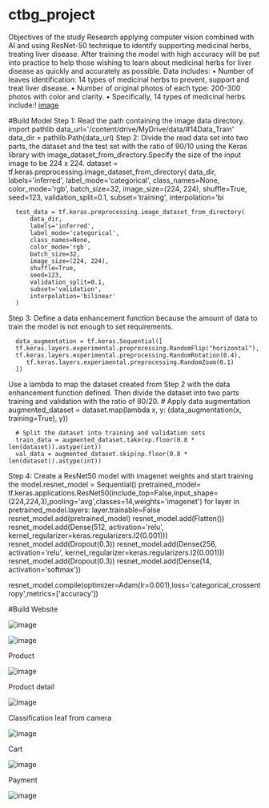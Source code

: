 # ctbg_project
Objectives of the study
Research applying computer vision combined with AI and using ResNet-50 technique to identify supporting medicinal herbs, treating liver disease. After training the model with high accuracy will be put into practice to help those wishing to learn about medicinal herbs for liver disease as quickly and accurately as possible.
Data includes:
• Number of leaves identification: 14 types of medicinal herbs to prevent, support and treat liver disease.
• Number of original photos of each type: 200-300 photos with color and clarity.
• Specifically, 14 types of medicinal herbs include:!
[image](https://user-images.githubusercontent.com/84515603/222318356-387dd2c1-1823-403b-8b68-307f1a5bf124.png)

#Build Model
Step 1: Read the path containing the image data directory.
      import pathlib
      data_url='/content/drive/MyDrive/data/#14Data_Train'
      data_dir = pathlib.Path(data_url)
Step 2: Divide the read data set into two parts, the dataset and the test set with the ratio of 90/10 using the Keras library with image_dataset_from_directory.Specify the size of the input image to be 224 x 224.
      dataset = tf.keras.preprocessing.image_dataset_from_directory(
          data_dir,
          labels='inferred',
          label_mode='categorical',
          class_names=None,
          color_mode='rgb',
          batch_size=32,
          image_size=(224, 224),
          shuffle=True,
          seed=123,
          validation_split=0.1,
          subset='training',
          interpolation='bi

      test_data = tf.keras.preprocessing.image_dataset_from_directory(
          data_dir,
          labels='inferred',
          label_mode='categorical',
          class_names=None,
          color_mode='rgb',
          batch_size=32,
          image_size=(224, 224),
          shuffle=True,
          seed=123,
          validation_split=0.1,
          subset='validation',
          interpolation='bilinear'
      )
Step 3: Define a data enhancement function because the amount of data to train the model is not enough to set requirements.

      data_augmentation = tf.keras.Sequential([
      tf.keras.layers.experimental.preprocessing.RandomFlip("horizontal"),
      tf.keras.layers.experimental.preprocessing.RandomRotation(0.4),
         tf.keras.layers.experimental.preprocessing.RandomZoom(0.1)
      ])
Use a lambda to map the dataset created from Step 2 with the data enhancement function defined. Then divide the dataset into two parts training and validation with the ratio of 80/20.
      # Apply data augmentation
      augmented_dataset = dataset.map(lambda x, y: (data_augmentation(x, training=True), y))

      # Split the dataset into training and validation sets
      train_data = augmented_dataset.take(np.floor(0.8 * len(dataset)).astype(int))
      val_data = augmented_dataset.skip(np.floor(0.8 * len(dataset)).astype(int))
Step 4: Create a ResNet50 model with imagenet weights and start training the model.resnet_model = Sequential()
pretrained_model= tf.keras.applications.ResNet50(include_top=False,input_shape=(224,224,3),pooling='avg',classes=14,weights='imagenet')
for layer in pretrained_model.layers:
        layer.trainable=False
resnet_model.add(pretrained_model)
resnet_model.add(Flatten())
resnet_model.add(Dense(512, activation='relu', kernel_regularizer=keras.regularizers.l2(0.001)))
resnet_model.add(Dropout(0.3))
resnet_model.add(Dense(256, activation='relu', kernel_regularizer=keras.regularizers.l2(0.001)))
resnet_model.add(Dropout(0.3))
resnet_model.add(Dense(14, activation='softmax'))
 
resnet_model.compile(optimizer=Adam(lr=0.001),loss='categorical_crossentropy',metrics=['accuracy'])


#Build Website

![image](https://user-images.githubusercontent.com/84515603/222319393-b91f0a24-7dee-40c8-9b53-55cd88e18125.png)


![image](https://user-images.githubusercontent.com/84515603/222319444-83c6b6e6-57a7-4b90-b249-6fedbee05ac5.png)


Product

![image](https://user-images.githubusercontent.com/84515603/222319484-db5b5389-f707-4d42-9f08-572c08d8391c.png)


Product detail

![image](https://user-images.githubusercontent.com/84515603/222319633-f74a80c9-9eb6-4d9c-b670-5112128712f0.png)


Classification leaf from camera

![image](https://user-images.githubusercontent.com/84515603/222319739-c3b2c06f-1b91-4312-b33c-4bd5163a5726.png)


Cart

![image](https://user-images.githubusercontent.com/84515603/222319797-f4a70a5f-8fd1-4da2-b2cc-f4785be28131.png)


Payment

![image](https://user-images.githubusercontent.com/84515603/222319835-60cca938-9bbe-4475-b450-f56e4cfb24b9.png)





